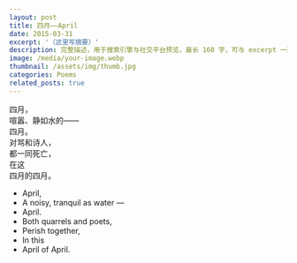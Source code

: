 ```yaml
---
layout: post
title: 四月——April
date: 2015-03-31
excerpt: '（这里写摘要）'
description: 完整描述，用于搜索引擎与社交平台预览，最长 160 字，可与 excerpt 一致
image: /media/your-image.webp
thumbnail: /assets/img/thumb.jpg
categories: Poems
related_posts: true
---
```


四月，  
喧嚣、静如水的——  
四月。  
对骂和诗人，  
都一同死亡，  
在这  
四月的四月。

- April,
- A noisy, tranquil as water —
- April.
- Both quarrels and poets,
- Perish together,
- In this
- April of April.